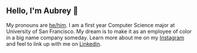 ## **Hello, I'm Aubrey 🤖**

My pronouns are [he/him](https://pronoun.is/he). I am a first year Computer Science major at University of San Francisco. My dream is to make it as an employee of color in a big name company someday.
Learn more about me on my [Instagram](https://www.instagram.com/notaubreezy/) and feel to link up with me on [Linkedin](https://www.linkedin.com/in/aubreyrobinson4/). 
